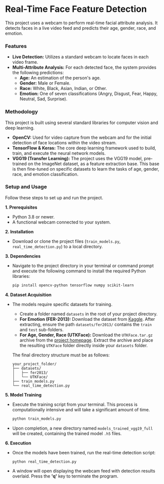 # Real-Time Face Feature Detection

This project uses a webcam to perform real-time facial attribute analysis. It detects faces in a live video feed and predicts their age, gender, race, and emotion.

### Features

* **Live Detection:** Utilizes a standard webcam to locate faces in each video frame.
* **Multi-Attribute Analysis:** For each detected face, the system provides the following predictions:
    * **Age:** An estimation of the person's age.
    * **Gender:** Male or Female.
    * **Race:** White, Black, Asian, Indian, or Other.
    * **Emotion:** One of seven classifications (Angry, Disgust, Fear, Happy, Neutral, Sad, Surprise).

### Methodology

This project is built using several standard libraries for computer vision and deep learning.

* **OpenCV:** Used for video capture from the webcam and for the initial detection of face locations within the video stream.
* **TensorFlow & Keras:** The core deep learning framework used to build, train, and execute the neural network models.
* **VGG19 (Transfer Learning):** The project uses the VGG19 model, pre-trained on the ImageNet dataset, as a feature extraction base. This base is then fine-tuned on specific datasets to learn the tasks of age, gender, race, and emotion classification.

### Setup and Usage

Follow these steps to set up and run the project.

**1. Prerequisites**
* Python 3.8 or newer.
* A functional webcam connected to your system.

**2. Installation**
* Download or clone the project files (`train_models.py`, `real_time_detection.py`) to a local directory.

**3. Dependencies**
* Navigate to the project directory in your terminal or command prompt and execute the following command to install the required Python libraries:
    ```bash
    pip install opencv-python tensorflow numpy scikit-learn
    ```

**4. Dataset Acquisition**
* The models require specific datasets for training.
    * Create a folder named `datasets` in the root of your project directory.
    * **For Emotion (FER-2013):** Download the dataset from [Kaggle](https://www.kaggle.com/datasets/msambare/fer2013). After extracting, ensure the path `datasets/fer2013/` contains the `train` and `test` sub-folders.
    * **For Age, Gender, Race (UTKFace):** Download the `UTKFace.tar.gz` archive from the [project homepage](https://susanqq.github.io/UTKFace/). Extract the archive and place the resulting `UTKFace` folder directly inside your `datasets` folder.

    The final directory structure must be as follows:
    ```
    your_project_folder/
    ├── datasets/
    │   ├── fer2013/
    │   └── UTKFace/
    ├── train_models.py
    └── real_time_detection.py
    ```

**5. Model Training**
* Execute the training script from your terminal. This process is computationally intensive and will take a significant amount of time.
    ```bash
    python train_models.py
    ```
* Upon completion, a new directory named `models_trained_vgg19_full` will be created, containing the trained model `.h5` files.

**6. Execution**
* Once the models have been trained, run the real-time detection script:
    ```bash
    python real_time_detection.py
    ```
* A window will open displaying the webcam feed with detection results overlaid. Press the **'q'** key to terminate the program.
